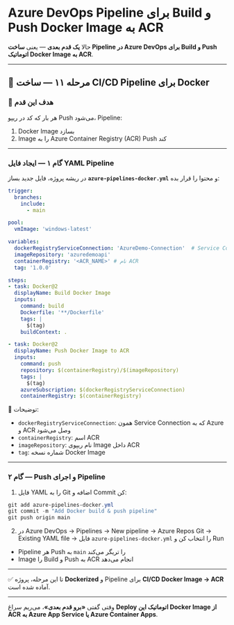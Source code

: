 # Azure DevOps Pipeline برای Build و Push Docker Image به ACR

حالا **یک قدم بعدی** — یعنی **ساخت Pipeline در Azure DevOps برای Build و Push اتوماتیک Docker Image به ACR**.

---

## 🔹 مرحله ۱۱ — ساخت CI/CD Pipeline برای Docker

### 🎯 هدف این قدم

هر بار که کد در ریپو Push می‌شود، Pipeline:

1. Docker Image بسازد
2. Image را به Azure Container Registry (ACR) Push کند

---

### گام ۱ — ایجاد فایل YAML Pipeline

در ریشه پروژه، فایل جدید بساز **`azure-pipelines-docker.yml`** و محتوا را قرار بده:

```yaml
trigger:
  branches:
    include:
      - main

pool:
  vmImage: 'windows-latest'

variables:
  dockerRegistryServiceConnection: 'AzureDemo-Connection'  # Service Connection به Azure
  imageRepository: 'azuredemoapi'
  containerRegistry: '<ACR_NAME>' # نام ACR
  tag: '1.0.0'

steps:
- task: Docker@2
  displayName: Build Docker Image
  inputs:
    command: build
    Dockerfile: '**/Dockerfile'
    tags: |
      $(tag)
    buildContext: .

- task: Docker@2
  displayName: Push Docker Image to ACR
  inputs:
    command: push
    repository: $(containerRegistry)/$(imageRepository)
    tags: |
      $(tag)
    azureSubscription: $(dockerRegistryServiceConnection)
    containerRegistry: $(containerRegistry)
```

🔹 توضیحات:

* `dockerRegistryServiceConnection`: همون Service Connection که به Azure و ACR وصل می‌شود
* `containerRegistry`: اسم ACR
* `imageRepository`: نام ریپوی Image داخل ACR
* `tag`: شماره نسخه Docker Image

---

### گام ۲ — Push و اجرای Pipeline

1. فایل YAML را به Git اضافه و Commit کن:

```powershell
git add azure-pipelines-docker.yml
git commit -m "Add Docker build & push pipeline"
git push origin main
```

2. در Azure DevOps → Pipelines → New pipeline → Azure Repos Git → Existing YAML file → فایل `azure-pipelines-docker.yml` را انتخاب کن و Run

* Pipeline هر Push به `main` را تریگر می‌کند
* Image را Build و Push به ACR انجام می‌دهد

---

✅ تا این مرحله، پروژه **Dockerized** و Pipeline برای **CI/CD Docker Image → ACR** آماده شده است.

---

وقتی گفتی **«برو قدم بعدی»**، می‌ریم سراغ **Deploy اتوماتیک این Docker Image از ACR به Azure App Service یا Azure Container Apps**.

